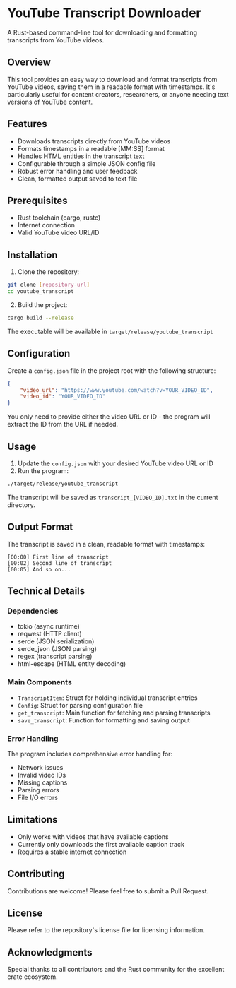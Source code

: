 # YouTube Transcript Downloader

A Rust-based command-line tool for downloading and formatting transcripts from YouTube videos.

## Overview

This tool provides an easy way to download and format transcripts from YouTube videos, saving them in a readable format with timestamps. It's particularly useful for content creators, researchers, or anyone needing text versions of YouTube content.

## Features

- Downloads transcripts directly from YouTube videos
- Formats timestamps in a readable [MM:SS] format
- Handles HTML entities in the transcript text
- Configurable through a simple JSON config file
- Robust error handling and user feedback
- Clean, formatted output saved to text file

## Prerequisites

- Rust toolchain (cargo, rustc)
- Internet connection
- Valid YouTube video URL/ID

## Installation

1. Clone the repository:
```bash
git clone [repository-url]
cd youtube_transcript
```

2. Build the project:
```bash
cargo build --release
```

The executable will be available in `target/release/youtube_transcript`

## Configuration

Create a `config.json` file in the project root with the following structure:

```json
{
    "video_url": "https://www.youtube.com/watch?v=YOUR_VIDEO_ID",
    "video_id": "YOUR_VIDEO_ID"
}
```

You only need to provide either the video URL or ID - the program will extract the ID from the URL if needed.

## Usage

1. Update the `config.json` with your desired YouTube video URL or ID
2. Run the program:
```bash
./target/release/youtube_transcript
```

The transcript will be saved as `transcript_[VIDEO_ID].txt` in the current directory.

## Output Format

The transcript is saved in a clean, readable format with timestamps:
```
[00:00] First line of transcript
[00:02] Second line of transcript
[00:05] And so on...
```

## Technical Details

### Dependencies

- tokio (async runtime)
- reqwest (HTTP client)
- serde (JSON serialization)
- serde_json (JSON parsing)
- regex (transcript parsing)
- html-escape (HTML entity decoding)

### Main Components

- `TranscriptItem`: Struct for holding individual transcript entries
- `Config`: Struct for parsing configuration file
- `get_transcript`: Main function for fetching and parsing transcripts
- `save_transcript`: Function for formatting and saving output

### Error Handling

The program includes comprehensive error handling for:
- Network issues
- Invalid video IDs
- Missing captions
- Parsing errors
- File I/O errors

## Limitations

- Only works with videos that have available captions
- Currently only downloads the first available caption track
- Requires a stable internet connection

## Contributing

Contributions are welcome! Please feel free to submit a Pull Request.

## License

Please refer to the repository's license file for licensing information.

## Acknowledgments

Special thanks to all contributors and the Rust community for the excellent crate ecosystem.